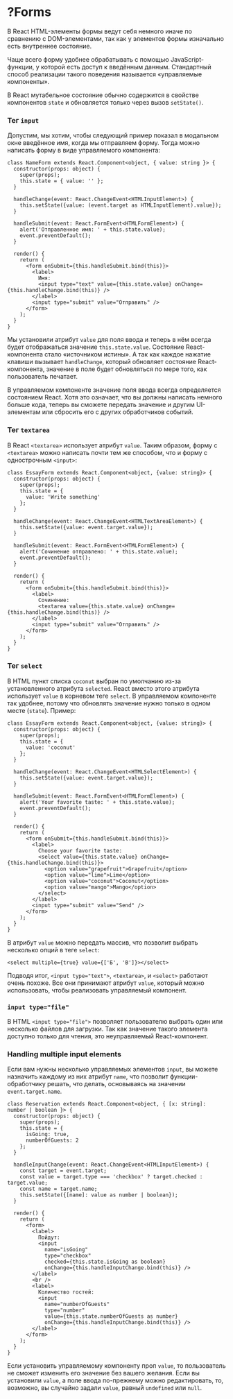 # ?Forms

В React HTML-элементы формы ведут себя немного иначе по сравнению с DOM-элементами, так как у элементов формы изначально есть внутреннее состояние.

Чаще всего форму удобнее обрабатывать с помощью JavaScript-функции, у которой есть доступ к введённым данным. Стандартный способ реализации такого поведения называется «управляемые компоненты».

В React мутабельное состояние обычно содержится в свойстве компонентов `state` и обновляется только через вызов `setState()`.

### Тег `input`

Допустим, мы хотим, чтобы следующий пример показал в модальном окне введённое имя, когда мы отправляем форму. Тогда можно написать форму в виде управляемого компонента:

~~~
class NameForm extends React.Component<object, { value: string }> {
  constructor(props: object) {
    super(props);
    this.state = { value: '' };
  }

  handleChange(event: React.ChangeEvent<HTMLInputElement>) {
    this.setState({value: (event.target as HTMLInputElement).value});
  }

  handleSubmit(event: React.FormEvent<HTMLFormElement>) {
    alert('Отправленное имя: ' + this.state.value);
    event.preventDefault();
  }

  render() {
    return (
      <form onSubmit={this.handleSubmit.bind(this)}>
        <label>
          Имя:
          <input type="text" value={this.state.value} onChange={this.handleChange.bind(this)} />
        </label>
        <input type="submit" value="Отправить" />
      </form>
    );
  }
}
~~~

Мы установили атрибут `value` для поля ввода и теперь в нём всегда будет отображаться значение `this.state.value`. Состояние React-компонента стало «источником истины». А так как каждое нажатие клавиши вызывает `handleChange`, который обновляет состояние React-компонента, значение в поле будет обновляться по мере того, как пользователь печатает.

В управляемом компоненте значение поля ввода всегда определяется состоянием React. Хотя это означает, что вы должны написать немного больше кода, теперь вы сможете передать значение и другим UI-элементам или сбросить его с других обработчиков событий.

### Тег `textarea`

В React `<textarea>` использует атрибут `value`. Таким образом, форму с `<textarea>` можно написать почти тем же способом, что и форму с однострочным `<input>`:

~~~
class EssayForm extends React.Component<object, {value: string}> {
  constructor(props: object) {
    super(props);
    this.state = {
      value: 'Write something'
    };
  }

  handleChange(event: React.ChangeEvent<HTMLTextAreaElement>) {
    this.setState({value: event.target.value});
  }

  handleSubmit(event: React.FormEvent<HTMLFormElement>) {
    alert('Сочинение отправлено: ' + this.state.value);
    event.preventDefault();
  }

  render() {
    return (
      <form onSubmit={this.handleSubmit.bind(this)}>
        <label>
          Сочинение:
          <textarea value={this.state.value} onChange={this.handleChange.bind(this)} />
        </label>
        <input type="submit" value="Отправить" />
      </form>
    );
  }
}
~~~

### Тег `select`

В HTML пункт списка `coconut` выбран по умолчанию из-за установленного атрибута `selected`. React вместо этого атрибута использует `value` в корневом теге `select`. В управляемом компоненте так удобнее, потому что обновлять значение нужно только в одном месте (`state`). Пример:

~~~
class EssayForm extends React.Component<object, {value: string}> {
  constructor(props: object) {
    super(props);
    this.state = {
      value: 'coconut'
    };
  }

  handleChange(event: React.ChangeEvent<HTMLSelectElement>) {
    this.setState({value: event.target.value});
  }

  handleSubmit(event: React.FormEvent<HTMLFormElement>) {
    alert('Your favorite taste: ' + this.state.value);
    event.preventDefault();
  }

  render() {
    return (
      <form onSubmit={this.handleSubmit.bind(this)}>
        <label>
          Choose your favorite taste:
          <select value={this.state.value} onChange={this.handleChange.bind(this)}>
            <option value="grapefruit">Grapefruit</option>
            <option value="lime">Lime</option>
            <option value="coconut">Coconut</option>
            <option value="mango">Mango</option>
          </select>
        </label>
        <input type="submit" value="Send" />
      </form>
    );
  }
}
~~~

В атрибут `value` можно передать массив, что позволит выбрать несколько опций в теге `select`:

~~~
<select multiple={true} value={['Б', 'В']}></select>
~~~

Подводя итог, `<input type="text">`, `<textarea>`, и `<select>` работают очень похоже. Все они принимают атрибут `value`, который можно использовать, чтобы реализовать управляемый компонент.

### `input type="file"`

В HTML `<input type="file">` позволяет пользователю выбрать один или несколько файлов для загрузки. Так как значение такого элемента доступно только для чтения, это неуправляемый React-компонент.

### Handling multiple input elements

Если вам нужны несколько управляемых элементов `input`, вы можете назначить каждому из них атрибут `name`, что позволит функции-обработчику решать, что делать, основываясь на значении `event.target.name`.

~~~
class Reservation extends React.Component<object, { [x: string]: number | boolean }> {
  constructor(props: object) {
    super(props);
    this.state = {
      isGoing: true,
      numberOfGuests: 2
    };
  }

  handleInputChange(event: React.ChangeEvent<HTMLInputElement>) {
    const target = event.target;
    const value = target.type === 'checkbox' ? target.checked : target.value;
    const name = target.name;
    this.setState({[name]: value as number | boolean});
  }

  render() {
    return (
      <form>
        <label>
          Пойдут:
          <input
            name="isGoing"
            type="checkbox"
            checked={this.state.isGoing as boolean}
            onChange={this.handleInputChange.bind(this)} />
        </label>
        <br />
        <label>
          Количество гостей:
          <input
            name="numberOfGuests"
            type="number"
            value={this.state.numberOfGuests as number}
            onChange={this.handleInputChange.bind(this)} />
        </label>
      </form>
    );
  }
}
~~~

Если установить управляемому компоненту проп `value`, то пользователь не сможет изменить его значение без вашего желания. Если вы установили `value`, а поле ввода по-прежнему можно редактировать, то, возможно, вы случайно задали `value`, равный `undefined` или `null`.
